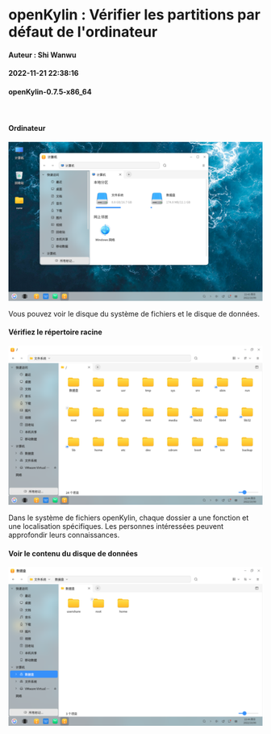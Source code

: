 # openKylin : Vérifier les partitions par défaut de l'ordinateur
#### Auteur : Shi Wanwu
#### 2022-11-21 22:38:16
#### openKylin-0.7.5-x86_64

&emsp;

#### Ordinateur

![image](./assets/查看计算机的默认分区/ok-osfirstfiles-1.png)

Vous pouvez voir le disque du système de fichiers et le disque de données.

#### Vérifiez le répertoire racine
![image](./assets/查看计算机的默认分区/ok-osfirstfiles-2.png)

Dans le système de fichiers openKylin, chaque dossier a une fonction et une localisation spécifiques. Les personnes intéressées peuvent approfondir leurs connaissances.

#### Voir le contenu du disque de données

![image](./assets/查看计算机的默认分区/ok-osfirstfiles-3.png)

&emsp;


